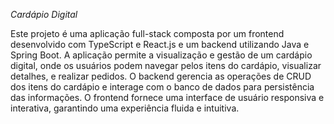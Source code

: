*Cardápio Digital* <br>

Este projeto é uma aplicação full-stack composta por um frontend desenvolvido com TypeScript e React.js e um backend utilizando Java e Spring Boot. A aplicação permite a visualização e gestão de um cardápio digital, onde os usuários podem navegar pelos itens do cardápio, visualizar detalhes, e realizar pedidos. O backend gerencia as operações de CRUD dos itens do cardápio e interage com o banco de dados para persistência das informações. O frontend fornece uma interface de usuário responsiva e interativa, garantindo uma experiência fluida e intuitiva.




